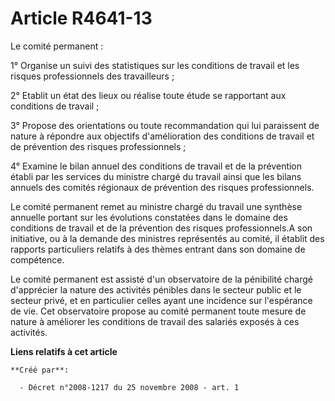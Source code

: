 # Article R4641-13

Le comité permanent : 

1° Organise un suivi des statistiques sur les conditions de travail et les risques professionnels des travailleurs ; 

2° Etablit un état des lieux ou réalise toute étude se rapportant aux conditions de travail ; 

3° Propose des orientations ou toute recommandation qui lui paraissent de nature à répondre aux objectifs d'amélioration des
conditions de travail et de prévention des risques professionnels ; 

4° Examine le bilan annuel des conditions de travail et de la prévention établi par les services du ministre chargé du
travail ainsi que les bilans annuels des comités régionaux de prévention des risques professionnels. 

Le comité permanent remet au ministre chargé du travail une synthèse annuelle portant sur les évolutions constatées dans le
domaine des conditions de travail et de la prévention des risques professionnels.A son initiative, ou à la demande des
ministres représentés au comité, il établit des rapports particuliers relatifs à des thèmes entrant dans son domaine de
compétence. 

Le comité permanent est assisté d'un observatoire de la pénibilité chargé d'apprécier la nature des activités pénibles dans
le secteur public et le secteur privé, et en particulier celles ayant une incidence sur l'espérance de vie. Cet observatoire
propose au comité permanent toute mesure de nature à améliorer les conditions de travail des salariés exposés à ces
activités.

**Liens relatifs à cet article**

	**Créé par**:

	  - Décret n°2008-1217 du 25 novembre 2008 - art. 1
